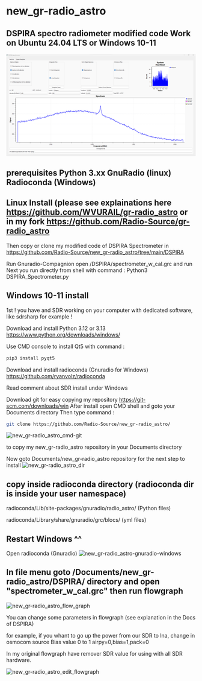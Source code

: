 # new_gr-radio_astro
DSPIRA spectro radiometer modified code Work on Ubuntu 24.04 LTS or Windows 10-11 
---
![new_gr-radio_astro_spectrometer](https://github.com/Radio-Source/new_gr-radio_astro/blob/d083ec4d21bdb5221ccc9b7c27632936a2d0eb6b/using3_new_gr-radio_astro_spectrometer.png)

prerequisites
Python 3.xx
GnuRadio (linux)       Radioconda (Windows)
----------------------------------------------------------------------------------------------------------------------------------------------------




Linux Install (please see explainations here https://github.com/WVURAIL/gr-radio_astro or in my fork https://github.com/Radio-Source/gr-radio_astro
-------------
Then copy or clone my modified code of DSPIRA Spectrometer in https://github.com/Radio-Source/new_gr-radio_astro/tree/main/DSPIRA

Run Gnuradio-Compagnion open /DSPIRA/spectrometer_w_cal.grc and run 
Next you run directly from shell with command :
Python3 DSPIRA_Spectrometer.py






Windows 10-11 install
---------------------
1st ! you have and SDR working on your computer with dedicated software, like sdrsharp for example !

Download and install Python 3.12 or 3.13 https://www.python.org/downloads/windows/

Use CMD console to install Qt5 with command :
```bash
pip3 install pyqt5
```
Download and install radioconda (Gnuradio for Windows) https://github.com/ryanvolz/radioconda

Read comment about SDR install under Windows

Download git for easy copying my repository  https://git-scm.com/downloads/win
After install open CMD shell and goto your Documents directory
Then type command :
```bash
git clone https://github.com/Radio-Source/new_gr-radio_astro/
```
![new_gr-radio_astro_cmd-git](https://github.com/user-attachments/assets/311a77b3-4a9e-498c-ad65-43ce8cca50d9)

to copy my new_gr-radio_astro repository in your Documents directory

Now goto Documents/new_gr-radio_astro repository for the next step to install
![new_gr-radio_astro_dir](https://github.com/user-attachments/assets/13f28fff-2901-468f-8a72-c66e3cc770ba)

copy inside radioconda directory (radioconda dir is inside your user namespace)
--------------------------------
radioconda/Lib/site-packages/gnuradio/radio_astro/      (Python files)

radioconda/Library/share/gnuradio/grc/blocs/     (yml files)

Restart Windows ^^
---------------

Open radioconda (Gnuradio) 
![new_gr-radio_astro-gnuradio-windows](https://github.com/user-attachments/assets/71c6853b-a6ff-4c70-903d-71fdf8691530)

In file menu goto /Documents/new_gr-radio_astro/DSPIRA/ directory and open "spectrometer_w_cal.grc" then run flowgraph
------------------------------------------------------------------------------------------------

![new_gr-radio_astro_flow_graph](https://github.com/user-attachments/assets/26bf04c3-c633-4173-9dc5-967a31670dfb)

You can change some parameters in flowgraph (see explanation in the Docs of DSPIRA)

for example, if you whant to go up the power from our SDR to lna, change in osmocom source Bias value 0 to 1
airpy=0,bias=1,pack=0

In my original flowgraph have remover SDR value for using with all SDR hardware.

![new_gr-radio_astro_edit_flowgraph](https://github.com/user-attachments/assets/881a64fe-53ab-4ace-9ecf-889b87d032de)


